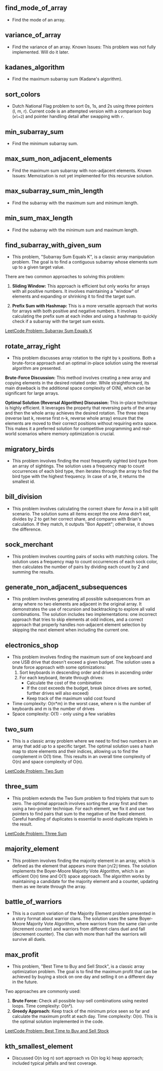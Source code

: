 ## find_mode_of_array

- Find the mode of an array.

## variance_of_array

- Find the variance of an array. Known Issues: This problem was not fully implemented. Will do it later.

## kadanes_algorithm

- Find the maximum subarray sum (Kadane's algorithm).

## sort_colors

- Dutch National Flag problem to sort 0s, 1s, and 2s using three pointers (l, m, r). Current code is an attempted version with a comparison bug (`el=2`) and pointer handling detail after swapping with `r`.

## min_subarray_sum

- Find the minimum subarray sum.

## max_sum_non_adjacent_elements

- Find the maximum sum subarray with non-adjacent elements. Known Issues: Memoization is not yet implemented for this recursive solution.

## max_subarray_sum_min_length

- Find the subarray with the maximum sum and minimum length.

## min_sum_max_length

- Find the subarray with the minimum sum and maximum length.

## find_subarray_with_given_sum

- This problem, "Subarray Sum Equals K", is a classic array manipulation problem. The goal is to find a contiguous subarray whose elements sum up to a given target value.

There are two common approaches to solving this problem:

1.  **Sliding Window:** This approach is efficient but only works for arrays with all positive numbers. It involves maintaining a "window" of elements and expanding or shrinking it to find the target sum.

2.  **Prefix Sum with Hashmap:** This is a more versatile approach that works for arrays with both positive and negative numbers. It involves calculating the prefix sum at each index and using a hashmap to quickly check if a subarray with the target sum exists.

[LeetCode Problem: Subarray Sum Equals K](https://leetcode.com/problems/subarray-sum-equals-k/)

## rotate_array_right
- This problem discusses array rotation to the right by `k` positions. Both a brute-force approach and an optimal in-place solution using the reversal algorithm are presented.

**Brute-Force Discussion:**
This method involves creating a new array and copying elements in the desired rotated order. While straightforward, its main drawback is the additional space complexity of O(N), which can be significant for large arrays.

**Optimal Solution (Reversal Algorithm) Discussion:**
This in-place technique is highly efficient. It leverages the property that reversing parts of the array and then the whole array achieves the desired rotation. The three steps (reverse last k, reverse first n-k, reverse whole array) ensure that the elements are moved to their correct positions without requiring extra space. This makes it a preferred solution for competitive programming and real-world scenarios where memory optimization is crucial.

## migratory_birds
- This problem involves finding the most frequently sighted bird type from an array of sightings. The solution uses a frequency map to count occurrences of each bird type, then iterates through the array to find the bird type with the highest frequency. In case of a tie, it returns the smallest id.

## bill_division
- This problem involves calculating the correct share for Anna in a bill split scenario. The solution sums all items except the one Anna didn't eat, divides by 2 to get her correct share, and compares with Brian's calculation. If they match, it outputs "Bon Appetit"; otherwise, it shows the difference.

## sock_merchant
- This problem involves counting pairs of socks with matching colors. The solution uses a frequency map to count occurrences of each sock color, then calculates the number of pairs by dividing each count by 2 and summing the results.

## generate_non_adjacent_subsequences
- This problem involves generating all possible subsequences from an array where no two elements are adjacent in the original array. It demonstrates the use of recursion and backtracking to explore all valid combinations. The solution includes two implementations: one incorrect approach that tries to skip elements at odd indices, and a correct approach that properly handles non-adjacent element selection by skipping the next element when including the current one.

## electronics_shop
- This problem involves finding the maximum sum of one keyboard and one USB drive that doesn't exceed a given budget. The solution uses a brute force approach with some optimizations:
  1. Sort keyboards in descending order and drives in ascending order
  2. For each keyboard, iterate through drives:
     - Calculate the cost of the combination
     - If the cost exceeds the budget, break (since drives are sorted, further drives will also exceed)
     - Keep track of the maximum valid cost found
- Time complexity: O(n*m) in the worst case, where n is the number of keyboards and m is the number of drives
- Space complexity: O(1) - only using a few variables

## two_sum
- This is a classic array problem where we need to find two numbers in an array that add up to a specific target. The optimal solution uses a hash map to store elements and their indices, allowing us to find the complement in O(1) time. This results in an overall time complexity of O(n) and space complexity of O(n).

[LeetCode Problem: Two Sum](https://leetcode.com/problems/two-sum/)

## three_sum
- This problem extends the Two Sum problem to find triplets that sum to zero. The optimal approach involves sorting the array first and then using a two-pointer technique. For each element, we fix it and use two pointers to find pairs that sum to the negative of the fixed element. Careful handling of duplicates is essential to avoid duplicate triplets in the result.

[LeetCode Problem: Three Sum](https://leetcode.com/problems/3sum/)

## majority_element
- This problem involves finding the majority element in an array, which is defined as the element that appears more than ⌊n/2⌋ times. The solution implements the Boyer-Moore Majority Vote Algorithm, which is an efficient O(n) time and O(1) space approach. The algorithm works by maintaining a candidate for the majority element and a counter, updating them as we iterate through the array.

## battle_of_warriors
- This is a custom variation of the Majority Element problem presented in a story format about warrior clans. The solution uses the same Boyer-Moore Majority Vote Algorithm, where warriors from the same clan unite (increment counter) and warriors from different clans duel and fall (decrement counter). The clan with more than half the warriors will survive all duels.

## max_profit
- This problem, "Best Time to Buy and Sell Stock", is a classic array optimization problem. The goal is to find the maximum profit that can be achieved by buying a stock on one day and selling it on a different day in the future.

Two approaches are commonly used:
1. **Brute Force:** Check all possible buy-sell combinations using nested loops. Time complexity: O(n²).
2. **Greedy Approach:** Keep track of the minimum price seen so far and calculate the maximum profit at each day. Time complexity: O(n). This is the optimal solution implemented in the code.

[LeetCode Problem: Best Time to Buy and Sell Stock](https://leetcode.com/problems/best-time-to-buy-and-sell-stock/)
## kth_smallest_element
- Discussed O(n log n) sort approach vs O(n log k) heap approach; included typical pitfalls and test coverage.
